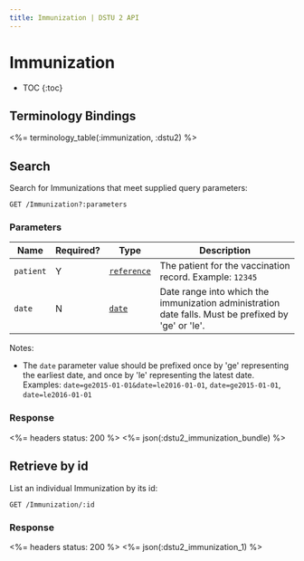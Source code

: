 ```yaml
---
title: Immunization | DSTU 2 API
---
```


# Immunization

* TOC
{:toc}

## Terminology Bindings

<%= terminology_table(:immunization, :dstu2) %>

## Search

Search for Immunizations that meet supplied query parameters:

    GET /Immunization?:parameters

### Parameters

 Name      | Required? | Type          | Description
-----------|-----------|---------------|-----------------------------------------------------------------------------------------------------
 `patient` | Y         | [`reference`] | The patient for the vaccination record. Example: `12345`
 `date`    | N         | [`date`]      | Date range into which the immunization administration date falls. Must be prefixed by 'ge' or 'le'.

Notes:
 - The `date` parameter value should be prefixed once by 'ge' representing the earliest date, and once by 'le' representing the latest date. Examples: `date=ge2015-01-01&date=le2016-01-01`, `date=ge2015-01-01`, `date=le2016-01-01`

### Response

<%= headers status: 200 %>
<%= json(:dstu2_immunization_bundle) %>

## Retrieve by id

List an individual Immunization by its id:

    GET /Immunization/:id

### Response

<%= headers status: 200 %>
<%= json(:dstu2_immunization_1) %>

[`reference`]: http://hl7.org/fhir/dstu2/search.html#reference
[`date`]: http://hl7.org/fhir/DSTU2/search.html#date
